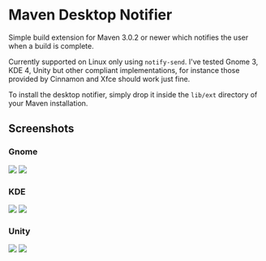 # Maven Desktop Notifier

Simple build extension for Maven 3.0.2 or newer which notifies the user when a build is complete.

Currently supported on Linux only using `notify-send`. I've tested Gnome 3, KDE 4, Unity but other
compliant implementations, for instance those provided by Cinnamon and Xfce should work just fine.

To install the desktop notifier, simply drop it inside the `lib/ext` directory of your Maven installation.

## Screenshots

### Gnome 

![](https://raw.github.com/wiki/rombert/maven-desktop-notifier/images/maven-desktop-notifier-gnome.png)
![](https://raw.github.com/wiki/rombert/maven-desktop-notifier/images/maven-desktop-notifier-gnome-failure.png)

### KDE

![](https://raw.github.com/wiki/rombert/maven-desktop-notifier/images/maven-desktop-notifier-kde.png)
![](https://raw.github.com/wiki/rombert/maven-desktop-notifier/images/maven-desktop-notifier-kde-failure.png)

### Unity

![](https://raw.github.com/wiki/rombert/maven-desktop-notifier/images/maven-desktop-notifier-unity.png)
![](https://raw.github.com/wiki/rombert/maven-desktop-notifier/images/maven-desktop-notifier-unity-failure.png)